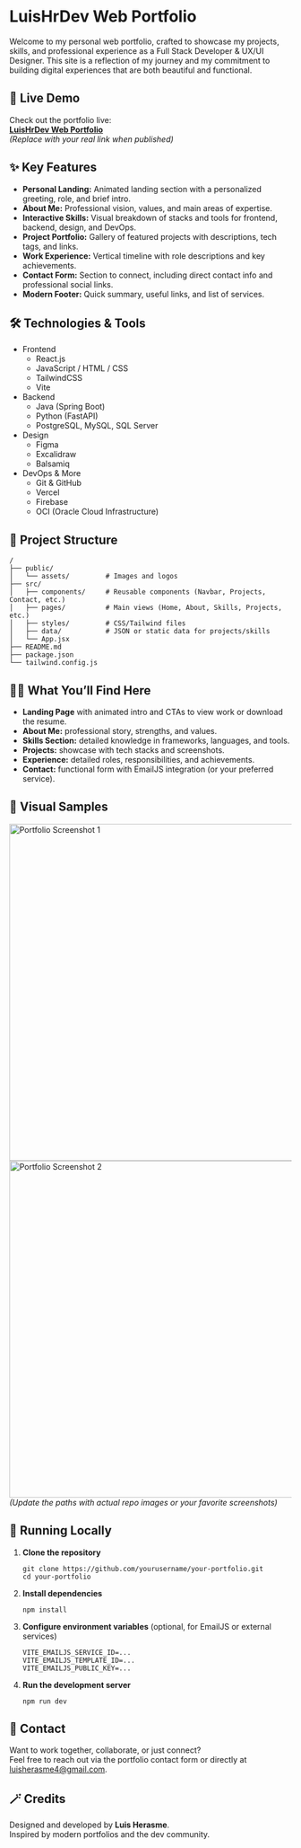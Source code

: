 
<body>

<h1>LuisHrDev Web Portfolio</h1>

<p>
  Welcome to my personal web portfolio, crafted to showcase my projects, skills, and professional experience as a 
  <span class="highlight">Full Stack Developer &amp; UX/UI Designer</span>. 
  This site is a reflection of my journey and my commitment to building digital experiences that are both beautiful and functional.
</p>

<h2>🚀 Live Demo</h2>
<p>
  Check out the portfolio live:<br>
  <a href="https://portfolio-luishr.vercel.app" target="_blank"><strong>LuisHrDev Web Portfolio</strong></a> <br>
  <em>(Replace with your real link when published)</em>
</p>

<h2>✨ Key Features</h2>
<ul>
  <li><b>Personal Landing:</b> Animated landing section with a personalized greeting, role, and brief intro.</li>
  <li><b>About Me:</b> Professional vision, values, and main areas of expertise.</li>
  <li><b>Interactive Skills:</b> Visual breakdown of stacks and tools for frontend, backend, design, and DevOps.</li>
  <li><b>Project Portfolio:</b> Gallery of featured projects with descriptions, tech tags, and links.</li>
  <li><b>Work Experience:</b> Vertical timeline with role descriptions and key achievements.</li>
  <li><b>Contact Form:</b> Section to connect, including direct contact info and professional social links.</li>
  <li><b>Modern Footer:</b> Quick summary, useful links, and list of services.</li>
</ul>

<h2>🛠️ Technologies &amp; Tools</h2>
<ul>
  <li><span class="badge">Frontend</span>
    <ul>
      <li>React.js</li>
      <li>JavaScript / HTML / CSS</li>
      <li>TailwindCSS</li>
      <li>Vite</li>
    </ul>
  </li>
  <li><span class="badge">Backend</span>
    <ul>
      <li>Java (Spring Boot)</li>
      <li>Python (FastAPI)</li>
      <li>PostgreSQL, MySQL, SQL Server</li>
    </ul>
  </li>
  <li><span class="badge">Design</span>
    <ul>
      <li>Figma</li>
      <li>Excalidraw</li>
      <li>Balsamiq</li>
    </ul>
  </li>
  <li><span class="badge">DevOps &amp; More</span>
    <ul>
      <li>Git &amp; GitHub</li>
      <li>Vercel</li>
      <li>Firebase</li>
      <li>OCI (Oracle Cloud Infrastructure)</li>
    </ul>
  </li>
</ul>

<h2>📂 Project Structure</h2>
<pre><code>/
├── public/
│   └── assets/         # Images and logos
├── src/
│   ├── components/     # Reusable components (Navbar, Projects, Contact, etc.)
│   ├── pages/          # Main views (Home, About, Skills, Projects, etc.)
│   ├── styles/         # CSS/Tailwind files
│   ├── data/           # JSON or static data for projects/skills
│   └── App.jsx
├── README.md
├── package.json
└── tailwind.config.js
</code></pre>

<h2>🧑‍💻 What You’ll Find Here</h2>
<ul>
  <li><b>Landing Page</b> with animated intro and CTAs to view work or download the resume.</li>
  <li><b>About Me:</b> professional story, strengths, and values.</li>
  <li><b>Skills Section:</b> detailed knowledge in frameworks, languages, and tools.</li>
  <li><b>Projects:</b> showcase with tech stacks and screenshots.</li>
  <li><b>Experience:</b> detailed roles, responsibilities, and achievements.</li>
  <li><b>Contact:</b> functional form with EmailJS integration (or your preferred service).</li>
</ul>

<h2>📸 Visual Samples</h2>
<img src="/public/assets/preview1.png" width="600" alt="Portfolio Screenshot 1"/>
<img src="/public/assets/preview2.png" width="600" alt="Portfolio Screenshot 2"/>
<em>(Update the paths with actual repo images or your favorite screenshots)</em>

<h2>📝 Running Locally</h2>
<ol>
  <li><b>Clone the repository</b>
    <pre><code>git clone https://github.com/yourusername/your-portfolio.git
cd your-portfolio
</code></pre>
  </li>
  <li><b>Install dependencies</b>
    <pre><code>npm install</code></pre>
  </li>
  <li><b>Configure environment variables</b> (optional, for EmailJS or external services)
    <pre><code>VITE_EMAILJS_SERVICE_ID=...
VITE_EMAILJS_TEMPLATE_ID=...
VITE_EMAILJS_PUBLIC_KEY=...</code></pre>
  </li>
  <li><b>Run the development server</b>
    <pre><code>npm run dev</code></pre>
  </li>
</ol>

<h2>📩 Contact</h2>
<p>
  Want to work together, collaborate, or just connect?<br>
  Feel free to reach out via the portfolio contact form or directly at
  <a href="mailto:luisherasme4@gmail.com">luisherasme4@gmail.com</a>.
</p>

<h2>🪄 Credits</h2>
<p>
  Designed and developed by <strong>Luis Herasme</strong>.<br>
  Inspired by modern portfolios and the dev community.
</p>

</body>
</html>
